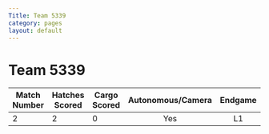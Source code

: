 ```yaml
---
Title: Team 5339
category: pages
layout: default
---
```

# Team 5339

Match Number|Hatches Scored|Cargo Scored|Autonomous/Camera|Endgame |Notable Features|
------------|--------------|------------|:---------------:|:------:|----------------|
2           |2             |0           |Yes              |L1      |                |